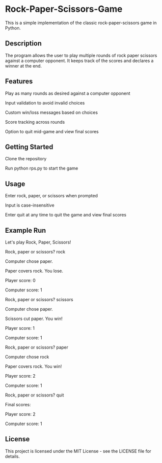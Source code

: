 # Rock-Paper-Scissors-Game

This is a simple implementation of the classic rock-paper-scissors game in Python.

## Description

The program allows the user to play multiple rounds of rock paper scissors against a computer opponent. It keeps track of the scores and declares a winner at the end.

## Features

Play as many rounds as desired against a computer opponent

Input validation to avoid invalid choices

Custom win/loss messages based on choices

Score tracking across rounds

Option to quit mid-game and view final scores

## Getting Started

Clone the repository

Run python rps.py to start the game

## Usage

Enter rock, paper, or scissors when prompted

Input is case-insensitive

Enter quit at any time to quit the game and view final scores

## Example Run

Let's play Rock, Paper, Scissors! 

Rock, paper or scissors? rock

Computer chose paper. 

Paper covers rock. You lose.

Player score: 0

Computer score: 1

Rock, paper or scissors? scissors

Computer chose paper.

Scissors cut paper. You win! 

Player score: 1

Computer score: 1


Rock, paper or scissors? paper

Computer chose rock

Paper covers rock. You win!

Player score: 2

Computer score: 1

Rock, paper or scissors? quit

Final scores:

Player score: 2

Computer score: 1


## License

This project is licensed under the MIT License - see the LICENSE file for details.
